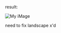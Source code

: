 result: 

![My iMage](https://i.gyazo.com/483dd3a2c88df9ffabf7c2e33c50e98a.gif)


need to fix landscape x'd
